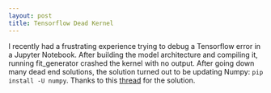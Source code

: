 ```yaml
---
layout: post
title: Tensorflow Dead Kernel
---
```


I recently had a frustrating experience trying to debug a Tensorflow error in a Jupyter Notebook.  After building the model architecture and compiling it, running fit_generator crashed the kernel with no output.  After going down many dead end solutions, the solution turned out to be updating Numpy: `pip install -U numpy`.  Thanks to this [thread](https://github.com/tensorflow/tensorflow/issues/9829) for the solution.
